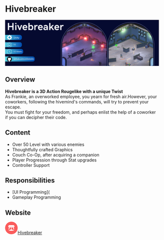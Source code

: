 # Hivebreaker
[![Hivebreaker Banner](ReadMe/Hivebreaker_Banner.png 'Github')](https://github.com/xXAstolXx)

## Overview 
**Hivebreaker is a 3D Action Rougelike with a unique Twist**
<br>
As Frankie, an overworked employee, you yearn for fresh air.However, your coworkers, following the hivemind's commands, will try to prevent your escape. <br> You must fight for your freedom, and perhaps enlist the help of a coworker if you can decipher their code.
## Content
- Over 50 Level with various enemies
- Thoughtfully crafted Graphics
- Couch Co-Op, after acquiring a companion
- Player Progression through Stat upgrades
- Controller Support
## Responsibilities 
- [UI Programming](
- Gameplay Programming

## Website 
![Itch.io Icon](ReadMe/itch.io_icon.png)[Hivebreaker](https://s4g.itch.io/hivebreaker)
